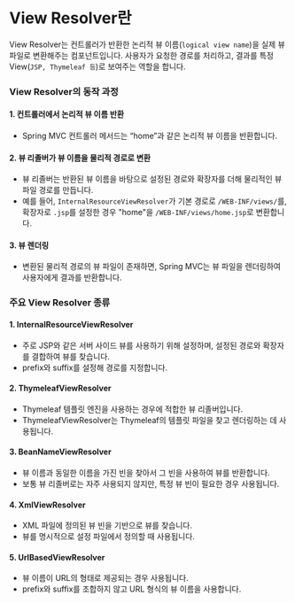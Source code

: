 # View Resolver란

View Resolver는 컨트롤러가 반환한 논리적 뷰 이름(`logical view name`)을 실제 뷰 파일로 변환해주는 컴포넌트입니다. 사용자가 요청한 경로를 처리하고, 결과를 특정 View(`JSP, Thymeleaf 등`)로 보여주는 역할을 합니다.

### View Resolver의 동작 과정

#### 1. 컨트롤러에서 논리적 뷰 이름 반환

- Spring MVC 컨트롤러 메서드는 “home”과 같은 논리적 뷰 이름을 반환합니다.

#### 2. 뷰 리졸버가 뷰 이름을 물리적 경로로 변환

- 뷰 리졸버는 반환된 뷰 이름을 바탕으로 설정된 경로와 확장자를 더해 물리적인 뷰 파일 경로를 만듭니다.
- 예를 들어, `InternalResourceViewResolver`가 기본 경로로 `/WEB-INF/views/`를, 확장자로 `.jsp`를 설정한 경우 "home"을 `/WEB-INF/views/home.jsp`로 변환합니다.

#### 3. 뷰 렌더링

- 변환된 물리적 경로의 뷰 파일이 존재하면, Spring MVC는 뷰 파일을 렌더링하여 사용자에게 결과를 반환합니다.

### 주요 View Resolver 종류

#### 1. InternalResourceViewResolver

- 주로 JSP와 같은 서버 사이드 뷰를 사용하기 위해 설정하며, 설정된 경로와 확장자를 결합하여 뷰를 찾습니다.
- prefix와 suffix를 설정해 경로를 지정합니다.

#### 2. ThymeleafViewResolver

- Thymeleaf 템플릿 엔진을 사용하는 경우에 적합한 뷰 리졸버입니다.
- ThymeleafViewResolver는 Thymeleaf의 템플릿 파일을 찾고 렌더링하는 데 사용됩니다.

#### 3. BeanNameViewResolver

- 뷰 이름과 동일한 이름을 가진 빈을 찾아서 그 빈을 사용하여 뷰를 반환합니다.
- 보통 뷰 리졸버로는 자주 사용되지 않지만, 특정 뷰 빈이 필요한 경우 사용됩니다.

#### 4. XmlViewResolver

- XML 파일에 정의된 뷰 빈을 기반으로 뷰를 찾습니다.
- 뷰를 명시적으로 설정 파일에서 정의할 때 사용됩니다.

#### 5. UrlBasedViewResolver

- 뷰 이름이 URL의 형태로 제공되는 경우 사용됩니다.
- prefix와 suffix를 조합하지 않고 URL 형식의 뷰 이름을 사용합니다.

